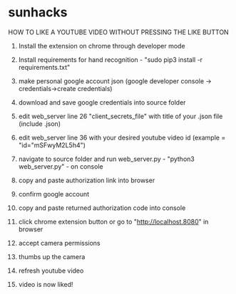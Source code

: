 # sunhacks

HOW TO LIKE A YOUTUBE VIDEO WITHOUT PRESSING THE LIKE BUTTON

1. Install the extension on chrome through developer mode

2.  Install requirements for hand recognition - "sudo pip3 install -r requirements.txt"

3. make personal google account json (google developer console -> credentials->create credentials)

4. download and save google credentials into source folder

5. edit web_server line 26 "client_secrets_file" with title of your .json file (include .json)

6. edit web_server line 36 with your desired youtube video id (example = "id="mSFwyM2L5h4")

7. navigate to source folder and run web_server.py - "python3 web_server.py"  - on console

8. copy and paste authorization link into browser

9. confirm google account

10. copy and paste returned authorization code into console

11. click chrome extension button or go to "http://localhost.8080" in browser

12. accept camera permissions

13. thumbs up the camera

14. refresh youtube video

15. video is now liked!
